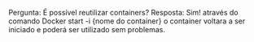 Pergunta: É possível reutilizar containers?
Resposta: Sim! através do comando Docker start -i {nome do container} o container voltara a ser iniciado e poderá ser utilizado sem problemas.
![]()
